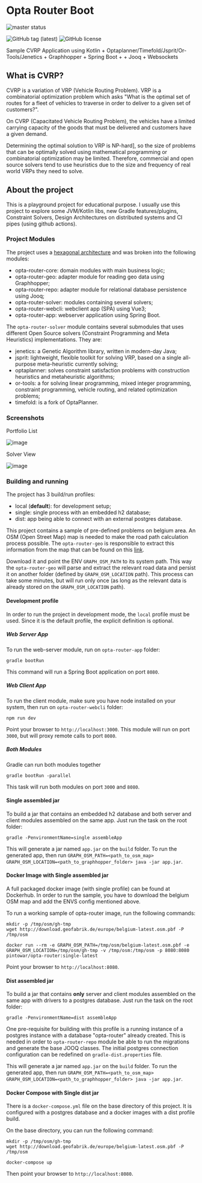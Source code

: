 # Opta Router Boot

![master status](https://github.com/pintowar/opta-router/actions/workflows/master.yml/badge.svg?branch=master)

![GitHub tag (latest)](https://img.shields.io/github/v/tag/pintowar/opta-router)
![GitHub license](https://img.shields.io/github/license/pintowar/opta-router)

Sample CVRP Application using Kotlin + Optaplanner/Timefold/Jsprit/Or-Tools/Jenetics + Graphhopper + Spring Boot + + Jooq + Websockets

## What is CVRP?

CVRP is a variation of VRP (Vehicle Routing Problem). VRP is a combinatorial optimization problem which asks "What is the optimal set of routes for a fleet of vehicles to traverse in order to deliver to a given set of customers?". 

On CVRP (Capacitated Vehicle Routing Problem), the vehicles have a limited carrying capacity of the goods that must be delivered and customers have a given demand.

Determining the optimal solution to VRP is NP-hard], so the size of problems that can be optimally solved using mathematical programming or combinatorial optimization may be limited. Therefore, commercial and open source solvers tend to use heuristics due to the size and frequency of real world VRPs they need to solve.

## About the project

This is a playground project for educational purpose. I usually use this project to explore some JVM/Kotlin libs, new Gradle features/plugins, Constraint Solvers, Design Architectures on distributed systems and CI pipes (using github actions).

### Project Modules

The project uses a [hexagonal architecture](https://jmgarridopaz.github.io/content/articles.html) and was broken into the following modules:
 
* opta-router-core: domain modules with main business logic;
* opta-router-geo: adapter module for reading geo data using Graphhopper;
* opta-router-repo: adapter module for relational database persistence using Jooq;
* opta-router-solver: modules containing several solvers;
* opta-router-webcli: webclient app (SPA) using Vue3;
* opta-router-app: webserver application using Spring Boot.

The `opta-router-solver` module contains several submodules that uses different Open Source solvers (Constraint Programming and Meta Heuristics) implementations. They are:

* jenetics: a Genetic Algorithm library, written in modern-day Java;
* jsprit: lightweight, flexible toolkit for solving VRP, based on a single all-purpose meta-heuristic currently solving;
* optaplanner: solves constraint satisfaction problems with construction heuristics and metaheuristic algorithms;
* or-tools: a for solving linear programming, mixed integer programming, constraint programming, vehicle routing, and related optimization problems;
* timefold: is a fork of OptaPlanner.

### Screenshots

Portfolio List

![image](https://github.com/pintowar/opta-router/assets/354264/b88230bf-5f2e-40cf-8921-370bacd1a602)

Solver View

![image](https://github.com/pintowar/opta-router/assets/354264/3922c6d1-8e48-4af6-8805-44096312bb24)

### Building and running

The project has 3 build/run profiles:

* local (**default**): for development setup;
* single: single process with an embedded h2 database;
* dist: app being able to connect with an external postgres database.

This project contains a sample of pre-defined problems on belgium area. An OSM (Open Street Map) map is needed to make the road path calculation process possible. The `opta-router-geo` is responsible to extract this information from the map that can be found on this [link](http://download.geofabrik.de/europe/belgium-latest.osm.pbf).

Download it and point the ENV `GRAPH_OSM_PATH` to its system path. This way the `opta-router-geo` will parse and extract the relevant road data and persist it on another folder (defined by `GRAPH_OSM_LOCATION` path). This process can take some minutes, but will run only once (as long as the relevant data is already stored on the `GRAPH_OSM_LOCATION` path).

#### Development profile

In order to run the project in development mode, the `local` profile must be used. Since it is the default profile, the explicit definition is optional. 

##### Web Server App

To run the web-server module, run on `opta-router-app` folder:

    gradle bootRun

This command will run a Spring Boot application on port `8080`.

##### Web Client App

To run the client module, make sure you have node installed on your system, then run on `opta-router-webcli` folder:

    npm run dev

Point your browser to `http://localhost:3000`. This module will run on port `3000`, but will proxy remote calls to port `8080`.

##### Both Modules

Gradle can run both modules together

    gradle bootRun -parallel

This task will run both modules on port `3000` and `8080`.

#### Single assembled jar

To build a jar that contains an embedded h2 database and both server and client modules assembled on the same app. Just run the task on the root folder:

    gradle -PenvironmentName=single assembleApp

This will generate a jar named `app.jar` on the `build` folder. To run the generated app, then run `GRAPH_OSM_PATH=<path_to_osm_map> GRAPH_OSM_LOCATION=<path_to_graphhopper_folder> java -jar app.jar`.

#### Docker Image with Single assembled jar

A full packaged docker image (with single profile) can be found at Dockerhub. In order to run the sample, you have to download the belgium OSM map and add the ENVS config mentioned above.

To run a working sample of opta-router image, run the following commands:

```shell
mkdir -p /tmp/osm/gh-tmp
wget http://download.geofabrik.de/europe/belgium-latest.osm.pbf -P /tmp/osm

docker run --rm -e GRAPH_OSM_PATH=/tmp/osm/belgium-latest.osm.pbf -e GRAPH_OSM_LOCATION=/tmp/osm/gh-tmp -v /tmp/osm:/tmp/osm -p 8080:8080 pintowar/opta-router:single-latest
```

Point your browser to `http://localhost:8080`.

#### Dist assembled jar

To build a jar that contains **only** server and client modules assembled on the same app with drivers to a postgres database. Just run the task on the root folder:

    gradle -PenvironmentName=dist assembleApp

One pre-requisite for building with this profile is a running instance of a postgres instance with a database "opta-router" already created. This is needed in order to `opta-router-repo` module be able to run the migrations and generate the base JOOQ classes. The initial postgres connection configuration can be redefined on `gradle-dist.properties` file. 

This will generate a jar named `app.jar` on the `build` folder. To run the generated app, then run `GRAPH_OSM_PATH=<path_to_osm_map> GRAPH_OSM_LOCATION=<path_to_graphhopper_folder> java -jar app.jar`.

#### Docker Compose with Single dist jar

There is a `docker-compose.yml` file on the base directory of this project. It is configured with a postgres database and a docker images with a dist profile build.

On the base directory, you can run the following command:

```shell
mkdir -p /tmp/osm/gh-tmp
wget http://download.geofabrik.de/europe/belgium-latest.osm.pbf -P /tmp/osm

docker-compose up
```

Then point your browser to `http://localhost:8080`.